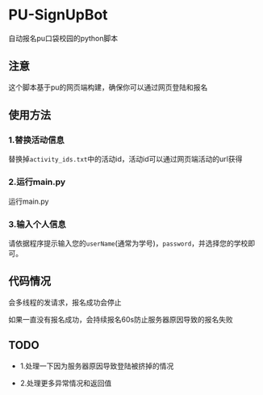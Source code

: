 # PU-SignUpBot
自动报名pu口袋校园的python脚本

## 注意

这个脚本基于pu的网页端构建，确保你可以通过网页登陆和报名

## 使用方法

### 1.替换活动信息

替换掉`activity_ids.txt`中的活动id，活动id可以通过网页端活动的url获得

### 2.运行main.py

运行main.py

### 3.输入个人信息

请依据程序提示输入您的`userName`(通常为学号)，`password`，并选择您的学校即可。



## 代码情况

会多线程的发请求，报名成功会停止

如果一直没有报名成功，会持续报名60s防止服务器原因导致的报名失败

## TODO

+ 1.处理一下因为服务器原因导致登陆被挤掉的情况

+ 2.处理更多异常情况和返回值
